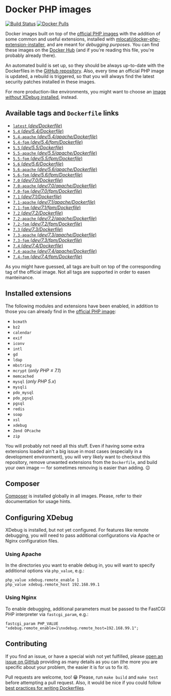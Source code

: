 # Docker PHP images
[![Build Status](https://travis-ci.org/Chialab/docker-php.svg?branch=master)](https://travis-ci.org/Chialab/docker-php)
[![Docker Pulls](https://img.shields.io/docker/pulls/chialab/php-dev.svg)](https://hub.docker.com/r/chialab/php-dev/)

Docker images built on top of the [official PHP images](https://hub.docker.com/r/_/php/) with the addition of some common and useful extensions, installed with [mlocati/docker-php-extension-installer](https://github.com/mlocati/docker-php-extension-installer), and are meant for *debugging purposes*. You can find these images on the [Docker Hub](https://hub.docker.com/r/chialab/php-dev/) (and if you're reading this file, you're probably already there).

An automated build is set up, so they should be always up-to-date with the Dockerfiles in the [GitHub repository](https://github.com/Chialab/docker-php). Also, every time an official PHP image is updated, a rebuild is triggered, so that you will always find the latest security patches installed in these images.

For more production-like environments, you might want to choose an [image *without* XDebug installed](https://hub.docker.com/r/chialab/php/), instead.

## Available tags and `Dockerfile` links
- [`latest` (_dev/Dockerfile_)](https://github.com/Chialab/docker-php/blob/master/dev/Dockerfile)
- [`5.4` (_dev/5.4/Dockerfile_)](https://github.com/Chialab/docker-php/blob/master/dev/5.4/Dockerfile)
- [`5.4-apache` (_dev/5.4/apache/Dockerfile_)](https://github.com/Chialab/docker-php/blob/master/dev/5.4/apache/Dockerfile)
- [`5.4-fpm` (_dev/5.4/fpm/Dockerfile_)](https://github.com/Chialab/docker-php/blob/master/dev/5.4/fpm/Dockerfile)
- [`5.5` (_dev/5.5/Dockerfile_)](https://github.com/Chialab/docker-php/blob/master/dev/5.5/Dockerfile)
- [`5.5-apache` (_dev/5.5/apache/Dockerfile_)](https://github.com/Chialab/docker-php/blob/master/dev/5.5/apache/Dockerfile)
- [`5.5-fpm` (_dev/5.5/fpm/Dockerfile_)](https://github.com/Chialab/docker-php/blob/master/dev/5.5/fpm/Dockerfile)
- [`5.6` (_dev/5.6/Dockerfile_)](https://github.com/Chialab/docker-php/blob/master/dev/5.6/Dockerfile)
- [`5.6-apache` (_dev/5.6/apache/Dockerfile_)](https://github.com/Chialab/docker-php/blob/master/dev/5.6/apache/Dockerfile)
- [`5.6-fpm` (_dev/5.6/fpm/Dockerfile_)](https://github.com/Chialab/docker-php/blob/master/dev/5.6/fpm/Dockerfile)
- [`7.0` (_dev/7.0/Dockerfile_)](https://github.com/Chialab/docker-php/blob/master/dev/7.0/Dockerfile)
- [`7.0-apache` (_dev/7.0/apache/Dockerfile_)](https://github.com/Chialab/docker-php/blob/master/dev/7.0/apache/Dockerfile)
- [`7.0-fpm` (_dev/7.0/fpm/Dockerfile_)](https://github.com/Chialab/docker-php/blob/master/dev/7.0/fpm/Dockerfile)
- [`7.1` (_dev/7.1/Dockerfile_)](https://github.com/Chialab/docker-php/blob/master/dev/7.1/Dockerfile)
- [`7.1-apache` (_dev/7.1/apache/Dockerfile_)](https://github.com/Chialab/docker-php/blob/master/dev/7.1/apache/Dockerfile)
- [`7.1-fpm` (_dev/7.1/fpm/Dockerfile_)](https://github.com/Chialab/docker-php/blob/master/dev/7.1/fpm/Dockerfile)
- [`7.2` (_dev/7.2/Dockerfile_)](https://github.com/Chialab/docker-php/blob/master/dev/7.2/Dockerfile)
- [`7.2-apache` (_dev/7.2/apache/Dockerfile_)](https://github.com/Chialab/docker-php/blob/master/dev/7.2/apache/Dockerfile)
- [`7.2-fpm` (_dev/7.2/fpm/Dockerfile_)](https://github.com/Chialab/docker-php/blob/master/dev/7.2/fpm/Dockerfile)
- [`7.3` (_dev/7.3/Dockerfile_)](https://github.com/Chialab/docker-php/blob/master/dev/7.3/Dockerfile)
- [`7.3-apache` (_dev/7.3/apache/Dockerfile_)](https://github.com/Chialab/docker-php/blob/master/dev/7.3/apache/Dockerfile)
- [`7.3-fpm` (_dev/7.3/fpm/Dockerfile_)](https://github.com/Chialab/docker-php/blob/master/dev/7.3/fpm/Dockerfile)
- [`7.4` (_dev/7.4/Dockerfile_)](https://github.com/Chialab/docker-php/blob/master/dev/7.4/Dockerfile)
- [`7.4-apache` (_dev/7.4/apache/Dockerfile_)](https://github.com/Chialab/docker-php/blob/master/dev/7.4/apache/Dockerfile)
- [`7.4-fpm` (_dev/7.4/fpm/Dockerfile_)](https://github.com/Chialab/docker-php/blob/master/dev/7.4/fpm/Dockerfile)

As you might have guessed, all tags are built on top of the corresponding tag of the official image. Not all tags are supported in order to easen manteinance.

## Installed extensions
The following modules and extensions have been enabled,
in addition to those you can already find in the [official PHP image](https://hub.docker.com/r/_/php/):

- `bcmath`
- `bz2`
- `calendar`
- `exif`
- `iconv`
- `intl`
- `gd`
- `ldap`
- `mbstring`
- `mcrypt` (_only PHP ≤ 7.1_)
- `memcached`
- `mysql` (_only PHP 5.x_)
- `mysqli`
- `pdo_mysql`
- `pdo_pgsql`
- `pgsql`
- `redis`
- `soap`
- `xsl`
- `xdebug`
- `Zend OPcache`
- `zip`

You will probably not need all this stuff. Even if having some extra extensions loaded ain't a big issue in most cases (especially in a development environment), you will very likely want to checkout this repository, remove unwanted extensions from the `Dockerfile`, and build your own image — for sometimes removing is easier than adding. 😉

## Composer
[Composer](https://getcomposer.org) is installed globally in all images. Please, refer to their documentation for usage hints.

## Configuring XDebug
XDebug is installed, but not yet configured.
For features like remote debugging, you will need to pass additional configurations via Apache or Nginx configuration files.

### Using Apache
In the directories you want to enable debug in, you will want to specify additional options via `php_value`, e.g.:

```
php_value xdebug.remote_enable 1
php_value xdebug.remote_host 192.168.99.1
```

### Using Nginx
To enable debugging, additional parameters must be passed to the FastCGI PHP interpreter via `fastcgi_param`, e.g.:

```
fastcgi_param PHP_VALUE "xdebug.remote_enable=1\nxdebug.remote_host=192.168.99.1";
```

## Contributing
If you find an issue, or have a special wish not yet fulfilled, please [open an issue on GitHub](https://github.com/Chialab/docker-php/issues) providing as many details as you can (the more you are specific about your problem, the easier it is for us to fix it).

Pull requests are welcome, too! 😁 Please, run `make build` and `make test` before attempting a pull request. Also, it would be nice if you could follow [best practices for writing Dockerfiles](https://docs.docker.com/articles/dockerfile_best-practices/).
